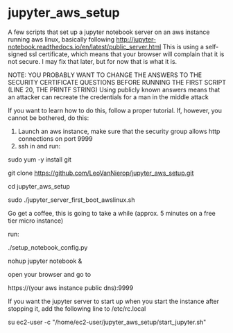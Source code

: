 # jupyter_aws_setup
A few scripts that set up a jupyter notebook server on an aws instance running aws linux, basically following http://jupyter-notebook.readthedocs.io/en/latest/public_server.html
This is using a self-signed ssl certificate, which means that your browser will complain that it is not secure. I may fix that later, but for now that is what it is.

NOTE: YOU PROBABLY WANT TO CHANGE THE ANSWERS TO THE SECURITY CERTIFICATE QUESTIONS BEFORE RUNNING THE FIRST SCRIPT (LINE 20, THE PRINTF STRING) Using publicly known answers means that an attacker can recreate the credentials for a man in the middle attack

If you want to learn how to do this, follow a proper tutorial. If, however, you cannot be bothered, do this:
1) Launch an aws instance, make sure that the security group allows http connections on port 9999
2) ssh in and run:

 sudo yum -y install git
 
 git clone https://github.com/LeoVanNierop/jupyter_aws_setup.git
 
 cd jupyter_aws_setup
 
 sudo ./jupyter_server_first_boot_awslinux.sh
 
Go get a coffee, this is going to take a while (approx. 5 minutes on a free tier micro instance)

run:

./setup_notebook_config.py

nohup jupyter notebook &

open your browser and go to

https://(your aws instance public dns):9999

If you want the jupyter server to start up when you start the instance after stopping it, add the following line to /etc/rc.local

su ec2-user -c "/home/ec2-user/jupyter_aws_setup/start_jupyter.sh"

